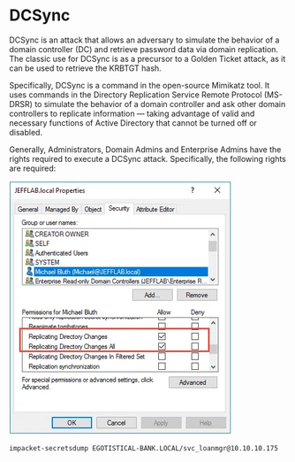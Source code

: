# DCSync

DCSync is an attack that allows an adversary to simulate the behavior of a domain controller (DC) and retrieve password data via domain replication. The classic use for DCSync is as a precursor to a Golden Ticket attack, as it can be used to retrieve the KRBTGT hash.

Specifically, DCSync is a command in the open-source Mimikatz tool. It uses commands in the Directory Replication Service Remote Protocol (MS-DRSR) to simulate the behavior of a domain controller and ask other domain controllers to replicate information —  taking advantage of valid and necessary functions of Active Directory that cannot be turned off or disabled.

Generally, Administrators, Domain Admins and Enterprise Admins have the rights required to execute a DCSync attack. Specifically, the following rights are required:

![](<../../.gitbook/assets/image (90).png>)

```
impacket-secretsdump EGOTISTICAL-BANK.LOCAL/svc_loanmgr@10.10.10.175
```

